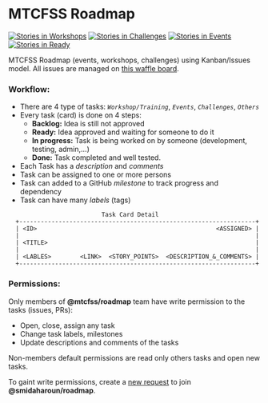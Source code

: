 MTCFSS Roadmap
===
[![Stories in Workshops](https://waffle.io/smidaharoun/roadmap.svg?label=training-proposal&title=Workshops)](https://waffle.io/smidaharoun/roadmap)
[![Stories in Challenges](https://waffle.io/smidaharoun/roadmap.svg?label=challenges-proposal&title=Challenges)](https://waffle.io/smidaharoun/roadmap)
[![Stories in Events](https://waffle.io/smidaharoun/roadmap.svg?label=events-proposal&title=Events)](https://waffle.io/smidaharoun/roadmap)
[![Stories in Ready](https://waffle.io/smidaharoun/roadmap.svg?label=ready&title=Ready)](https://waffle.io/smidaharoun/roadmap)

MTCFSS Roadmap (events, workshops, challenges) using Kanban/Issues model.
All issues are managed on [this waffle board](https://waffle.io/smidaharoun/roadmap).

### Workflow:

- There are 4 type of tasks: _`Workshop/Training`_, _`Events`_, _`Challenges`_, _`Others`_
- Every task (card) is done on 4 steps:
  - **Backlog:** Idea is still not approved
  - **Ready:** Idea approved and waiting for someone to do it
  - **In progress:** Task is being worked on by someone (development, testing, admin,...)
  - **Done:** Task completed and well tested.
- Each Task has a _description_ and _comments_
- Task can be assigned to one or more persons
- Task can added to a GitHub _milestone_ to track progress and dependency
- Task can have many _labels_ (tags)

```
                          Task Card Detail
  +------------------------------------------------------------------+
  | <ID>                                                  <ASSIGNED> |
  |                                                                  |
  | <TITLE>                                                          |
  |                                                                  |
  | <LABLES>        <LINK>  <STORY_POINTS>  <DESCRIPTION_&_COMMENTS> |
  +------------------------------------------------------------------+
```

### Permissions:

Only members of **@mtcfss/roadmap** team have write permission to the tasks (issues, PRs):
- Open, close, assign any task
- Change task labels, milestones
- Update descriptions and comments of the tasks

Non-members default permissions are read only others tasks and open new tasks.

To gaint write permissions, create a [new request](https://github.com/smidaharoun/roadmap/issues/new) to join **@smidaharoun/roadmap**.
